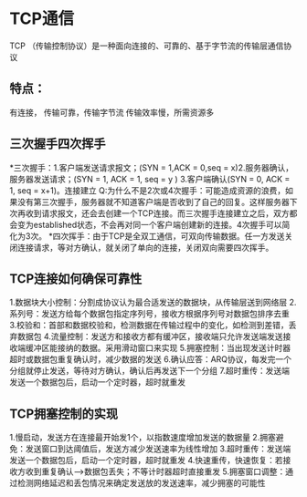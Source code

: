# TCP通信
  TCP （传输控制协议）是⼀种⾯向连接的、可靠的、基于字节流的传输层通信协议

## 特点：
   有连接， 传输可靠，传输字节流 传输效率慢，所需资源多

## 三次握手四次挥手
   *三次握手：1.客户端发送请求报文；(SYN = 1,ACK = 0,seq = x)2.服务器确认，服务器发送请求；(SYN = 1, ACK = 1, seq = y ) 3.客户端确认(SYN = 0, ACK = 1, seq = x+1)。连接建立
   Q:为什么不是2次或4次握手：可能造成资源的浪费，如果没有第三次握手，服务器就不知道客户端是否收到了自己的回复。这样服务器下次再收到请求报文，还会去创建一个TCP连接。而三次握手连接建立之后，双方都会变为established状态，不会再对同一个客户端创建新的连接。4次握手可以简化为3次。
   *四次挥手：由于TCP是全双工通信，可双向传输数据。任一方发送关闭连接请求，等对方确认，就关闭了单向的连接，关闭双向需要四次挥手。

## TCP连接如何确保可靠性
   1.数据块大小控制：分割成协议认为最合适发送的数据块，从传输层送到网络层
   2.系列号：发送方给每个数据包指定序列号，接收方根据序列号对数据包排序去重
   3.校验和：首部和数据校验和，检测数据在传输过程中的变化，如检测到差错，丢弃数据包
   4.流量控制：发送方和接收方都有缓冲区，接收端只允许发送端发送接收端缓冲区能接纳的数据。采用滑动窗口来实现
   5.拥塞控制：当出现发送计时器超时或数据包重复确认时，减少数据的发送
   6.确认应答：ARQ协议，每发完一个分组就停止发送，等待对方确认，确认后再发送下一个分组
   7.超时重传：发送端发送一个数据包后，启动一个定时器，超时就重发

## TCP拥塞控制的实现
   1.慢启动，发送方在连接最开始发1个，以指数速度增加发送的数据量
   2.拥塞避免：发送窗口到达阈值后，发送方减少发送速率为线性增加
   3.超时重传：发送端发送一个数据包后，启动一个定时器，超时就重发
   4.快速重传，快速恢复：若接收方收到重复确认-->数据包丢失；不等计时器超时直接重发
   5.拥塞窗口调整：通过检测网络延迟和丢包情况来确定发送放的发送速率，减少拥塞的可能性





